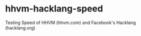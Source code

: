 hhvm-hacklang-speed
===================

Testing Speed of HHVM (hhvm.com) and Facebook's Hacklang (hacklang.org) 
